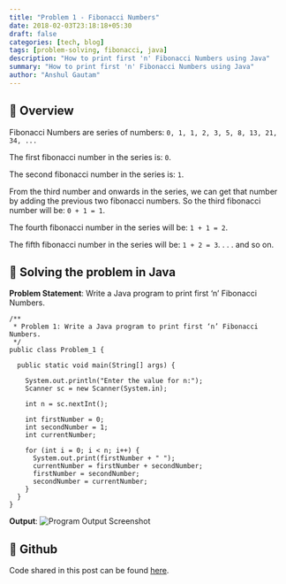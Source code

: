 ```yaml
---
title: "Problem 1 - Fibonacci Numbers"
date: 2018-02-03T23:18:18+05:30
draft: false
categories: [tech, blog]
tags: [problem-solving, fibonacci, java]
description: "How to print first 'n' Fibonacci Numbers using Java"
summary: "How to print first 'n' Fibonacci Numbers using Java"
author: "Anshul Gautam"
---
```


## 🎯 Overview
Fibonacci Numbers are series of numbers: `0, 1, 1, 2, 3, 5, 8, 13, 21, 34, ...`

The first fibonacci number in the series is: `0`.

The second fibonacci number in the series is: `1`.

From the third number and onwards in the series, we can get that number by adding the previous two fibonacci numbers.
So the third fibonacci number will be: `0 + 1 = 1`.

The fourth fibonacci number in the series will be: `1 + 1 = 2`.

The fifth fibonacci number in the series will be: `1 + 2 = 3`.
.
.
.
and so on.

## 🎯 Solving the problem in Java

**Problem Statement**: Write a Java program to print first ‘n’ Fibonacci Numbers.

```
/**
 * Problem 1: Write a Java program to print first ‘n’ Fibonacci Numbers.
 */
public class Problem_1 {

  public static void main(String[] args) {

    System.out.println("Enter the value for n:");
    Scanner sc = new Scanner(System.in);

    int n = sc.nextInt();

    int firstNumber = 0;
    int secondNumber = 1;
    int currentNumber;

    for (int i = 0; i < n; i++) {
      System.out.print(firstNumber + " ");
      currentNumber = firstNumber + secondNumber;
      firstNumber = secondNumber;
      secondNumber = currentNumber;
    }
  }
}
```

**Output**:
![Program Output Screenshot](/blog/fibonacci-output.png)

## 🎯 Github
Code shared in this post can be found [here](https://github.com/anshulgammy/problem-solving-with-java/blob/main/src/com/utopian/nerd/problem/solving/Problem_1.java).
